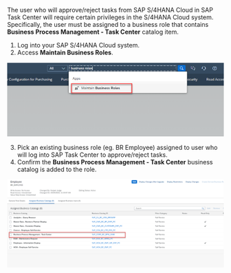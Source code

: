The user who will approve/reject tasks from SAP S/4HANA Cloud in SAP Task Center will require certain privileges in the S/4HANA Cloud system.  Specifically, the user must be assigned to a business role that contains **Business Process Management - Task Center**  catalog item.

1. Log into your SAP S/4HANA Cloud system.
2. Access **Maintain Business Roles**.

![alt text](images/businessroles.png)

3. Pick an existing business role (eg. BR Employee) assigned to user who will log into SAP Task Center to approve/reject tasks.
4. Confirm the **Business Process Management - Task Center** business catalog is added to the role.

![alt text](images/s4rolerequired.png)

